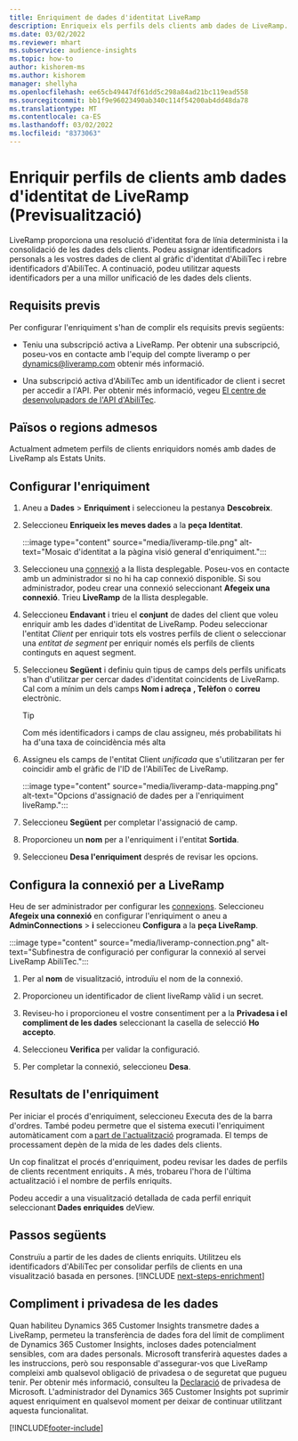 ```yaml
---
title: Enriquiment de dades d'identitat LiveRamp
description: Enriqueix els perfils dels clients amb dades de LiveRamp.
ms.date: 03/02/2022
ms.reviewer: mhart
ms.subservice: audience-insights
ms.topic: how-to
author: kishorem-ms
ms.author: kishorem
manager: shellyha
ms.openlocfilehash: ee65cb49447df61dd5c298a84ad21bc119ead558
ms.sourcegitcommit: bb1f9e96023490ab340c114f54200ab4dd48da78
ms.translationtype: MT
ms.contentlocale: ca-ES
ms.lasthandoff: 03/02/2022
ms.locfileid: "8373063"
---
```

# <a name="enrich-customer-profiles-with-identity-data-from-liveramp-preview"></a>Enriquir perfils de clients amb dades d'identitat de LiveRamp (Previsualització) 

LiveRamp proporciona una resolució d'identitat fora de línia determinista i la consolidació de les dades dels clients. Podeu assignar identificadors personals a les vostres dades de client al gràfic d'identitat d'AbiliTec i rebre identificadors d'AbiliTec. A continuació, podeu utilitzar aquests identificadors per a una millor unificació de les dades dels clients. 

## <a name="prerequisites"></a>Requisits previs 

Per configurar l'enriquiment s'han de complir els requisits previs següents: 

- Teniu una subscripció activa a LiveRamp. Per obtenir una subscripció, poseu-vos en contacte amb l'equip del compte liveramp o per [dynamics@liveramp.com](mailto:dynamics@liveramp.com) obtenir més informació.   

- Una subscripció activa d'AbiliTec amb un identificador de client i secret per accedir a l'API. Per obtenir més informació, vegeu [El centre de desenvolupadors de l'API d'AbiliTec](https://developers.liveramp.com/abilitec-api/). 

## <a name="supported-countriesregions"></a>Països o regions admesos 

Actualment admetem perfils de clients enriquidors només amb dades de LiveRamp als Estats Units. 

## <a name="configure-the-enrichment"></a>Configurar l'enriquiment 

1. Aneu a **Dades** > **Enriquiment** i seleccioneu la pestanya **Descobreix**. 

1. Seleccioneu **Enriqueix les meves dades** a la **peça Identitat**. 

   :::image type="content" source="media/liveramp-tile.png" alt-text="Mosaic d'identitat a la pàgina visió general d'enriquiment.":::

1. Seleccioneu una [connexió](connections.md) a la llista desplegable. Poseu-vos en contacte amb un administrador si no hi ha cap connexió disponible. Si sou administrador, podeu crear una connexió seleccionant **Afegeix una connexió**. Trieu **LiveRamp** de la llista desplegable. 

1. Seleccioneu **Endavant** i trieu el **conjunt** de dades del client que voleu enriquir amb les dades d'identitat de LiveRamp. Podeu seleccionar l'entitat *Client* per enriquir tots els vostres perfils de client o seleccionar una *entitat de segment* per enriquir només els perfils de clients continguts en aquest segment. 

1. Seleccioneu **Següent** i definiu quin tipus de camps dels perfils unificats s'han d'utilitzar per cercar dades d'identitat coincidents de LiveRamp. Cal com a mínim un dels camps **Nom i adreça** **, Telèfon** o **correu** electrònic. 

   > [!TIP]
   > Com més identificadors i camps de clau assigneu, més probabilitats hi ha d'una taxa de coincidència més alta 

1. Assigneu els camps de l'entitat Client *unificada* que s'utilitzaran per fer coincidir amb el gràfic de l'ID de l'AbiliTec de LiveRamp. 

   :::image type="content" source="media/liveramp-data-mapping.png" alt-text="Opcions d'assignació de dades per a l'enriquiment liveRamp.":::

1. Seleccioneu **Següent** per completar l'assignació de camp. 

1. Proporcioneu un **nom** per a l'enriquiment i l'entitat **Sortida**. 

1. Seleccioneu **Desa l'enriquiment** després de revisar les opcions. 

## <a name="configure-the-connection-for-liveramp"></a>Configura la connexió per a LiveRamp 

Heu de ser administrador per configurar les [connexions](connections.md). Seleccioneu **Afegeix una connexió** en configurar l'enriquiment o aneu a **AdminConnections** > **i** seleccioneu **Configura** a la **peça LiveRamp**. 

:::image type="content" source="media/liveramp-connection.png" alt-text="Subfinestra de configuració per configurar la connexió al servei LiveRamp AbiliTec.":::

1. Per al **nom** de visualització, introduïu el nom de la connexió. 

1. Proporcioneu un identificador de client liveRamp vàlid i un secret. 

1. Reviseu-ho i proporcioneu el vostre consentiment per a la **Privadesa i el compliment de les dades** seleccionant la casella de selecció **Ho accepto**. 

1. Seleccioneu **Verifica** per validar la configuració. 

1. Per completar la connexió, seleccioneu **Desa**. 

## <a name="enrichment-results"></a>Resultats de l'enriquiment 

Per iniciar el procés d'enriquiment, seleccioneu Executa des de la barra d'ordres. També podeu permetre que el sistema executi l'enriquiment automàticament com a [part de l'actualització](system.md#schedule-tab) programada. El temps de processament depèn de la mida de les dades dels clients. 

Un cop finalitzat el procés d'enriquiment, podeu revisar les dades de perfils de clients recentment enriquits **.** A més, trobareu l'hora de l'última actualització i el nombre de perfils enriquits. 

Podeu accedir a una visualització detallada de cada perfil enriquit seleccionant **Dades enriquides** deView. 

## <a name="next-steps"></a>Passos següents

Construïu a partir de les dades de clients enriquits. Utilitzeu els identificadors d'AbiliTec per consolidar perfils de clients en una visualització basada en persones. 
[!INCLUDE [next-steps-enrichment](../includes/next-steps-enrichment.md)]

## <a name="data-privacy-and-compliance"></a>Compliment i privadesa de les dades 

Quan habiliteu Dynamics 365 Customer Insights transmetre dades a LiveRamp, permeteu la transferència de dades fora del límit de compliment de Dynamics 365 Customer Insights, incloses dades potencialment sensibles, com ara dades personals. Microsoft transferirà aquestes dades a les instruccions, però sou responsable d'assegurar-vos que LiveRamp compleixi amb qualsevol obligació de privadesa o de seguretat que pugueu tenir. Per obtenir més informació, consulteu la [Declaració](https://go.microsoft.com/fwlink/?linkid=396732) de privadesa de Microsoft. L'administrador del Dynamics 365 Customer Insights pot suprimir aquest enriquiment en qualsevol moment per deixar de continuar utilitzant aquesta funcionalitat. 


[!INCLUDE[footer-include](../includes/footer-banner.md)]

